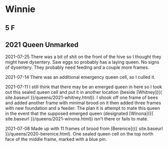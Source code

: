 # Winnie

## 5 F

## 2021 Queen Unmarked

2021-07-25 There was a bit of shit on the front of the hive so I thought they might have dysentery.  Saw eggs so probably has a laying queen.  No signs of dysentery.  They probably need feeding and a couple more frames.

2021-07-14 There was an additional emergency queen cell, so I culled it.

2021-07-11 I still think that there may be an emerged queen in here so I took out this sealed queen cell and put it in another location (beside [Whitney]({{ site.baseurl }}/queens/2021-whitney.html)).  I shook off one frame of bees and added another frame with minimal brood on it then added three frames with new foundation and a feeder.  The plan it is attempt to mate this queen in the event that the supposed emerged queen (designated [Winona]({{ site.baseurl }}/queens/2021-winona.html)) isn't there or fails to mate.

2021-07-08 Made up with 11 frames of brood from [Berenice]({{ site.baseurl }}/queens/2020-berenice.html).   One sealed queen cell on the top north face of the middle frame, marked with a blue pin.
